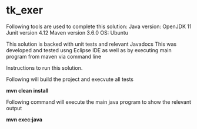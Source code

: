 # tk_exer

Following tools are used to complete this solution:
Java version: OpenJDK 11
Junit version 4.12
Maven version 3.6.0
OS: Ubuntu

This solution is backed with unit tests and relevant Javadocs
This was developed and tested usng Eclipse IDE as well as by executing main program from maven via command line

Instructions to run this solution.

Following will build the project and execvute all tests

 **mvn clean install**

Following command will execute the main java program to show the relevant output

 **mvn exec:java**
